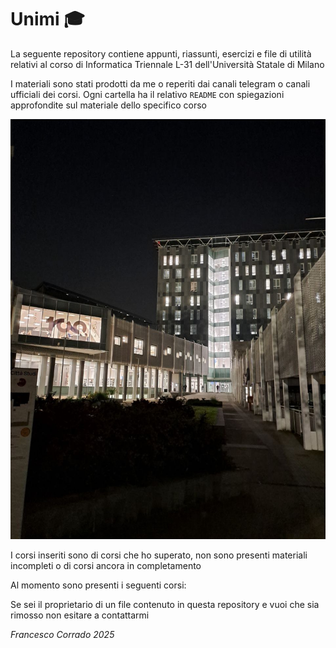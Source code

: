 # Unimi 🎓

La seguente repository contiene appunti, riassunti, esercizi e file di utilità relativi al corso di Informatica Triennale L-31 dell'Università Statale di Milano

I materiali sono stati prodotti da me o reperiti dai canali telegram o canali ufficiali dei corsi. Ogni cartella ha il relativo `README` con spiegazioni approfondite sul materiale dello specifico corso

![Unimi](./assets/unimi.jpg)

I corsi inseriti sono di corsi che ho superato, non sono presenti materiali incompleti o di corsi ancora in completamento

Al momento sono presenti i seguenti corsi:





Se sei il proprietario di un file contenuto in questa repository e vuoi che sia rimosso non esitare a contattarmi

*Francesco Corrado 2025*
